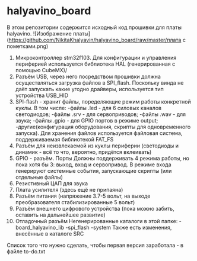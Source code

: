 # halyavino_board
В этом репозитории содержится исходный код прошивки для платы halyavino.
![Изображение платы](https://github.com/NikitaKhalyavin/halyavino_board/raw/master/плата с пометками.png)
1) Микроконтроллер stm32f103. Для конфигурации и управления периферией используется библиотека HAL (генерированная с помощью CubeMX)/
2) Разъём USB, через него посредством прошивки должна осуществляться загрузка файлов в SPI_flash. 
Поскольку винда не даёт запускать какие угодно драйверы, используется тип устройства USB_HID
3) SPI-flash - хранит файлы, поределяющие режим работы конкретной куклы. В том числе: 
-файлы .led - для 6 силовых каналов светодиодов; 
-файлы .srv - для сервоприводов;
-файлы .wav - для звука;
-файлы .gpio - для GPIO портов в режиме output;
-другие(конфигурация оборудования,  скрипты для одновременного запуска).
Для хранения файлов используется файловая система, поддерживаемая библиотекой FAT_FS
4) Разъём для неизвлекаемой из куклы периферии (светодиоды и динамик - всё то что, вероятно, придётся вклеивать)
5) GPIO - разъём. Порты Должны поддерживать 4 режима работы, но пока хотя бы 3: выход, вход и сервопривод. 
В режиме входа генерируют системные события, запускающие скрипты (или отдельные файлы)
6) Резистивный ЦАП для звука
7) Плата усилителя (здесь ещё не припаяна)
8) Разъём питания (напряжение 3.7-5 вольт, на выходе преобразователя стабилизированные 5 вольт)
9) Разъём внешнего цифрового устройства (пока можно забить, оставить на дальнейшее развитие)
10) Отладочный разъём
Негенерированные каталоги в этой папке:
-board_halyavino_lib
-spi_flash
-system
Также есть изменения, внесённые в каталоге SRC

Список того что нужно сделать, чтобы первая версия заработала - в файле to-do.txt
